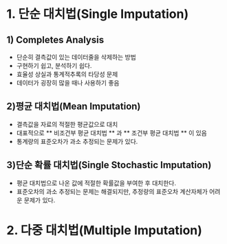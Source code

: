 # 1. 단순 대치법(Single Imputation)
## 1) Completes Analysis

* 단순히 결측값이 있는 데이터줄을 삭제하는 방법
* 구현하기 쉽고, 분석하기 쉽다.
* 효율성 상실과 통계적추록의 타당성 문제
* 데이터가 굉장히 많을 때나 사용하기 좋음

## 2)평균 대치법(Mean Imputation)

* 결측값을 자료의 적절한 평균값으로 대치
* 대표적으로 ** 비조건부 평균 대치법 ** 과 ** 조건부 평균 대치법 ** 이 있음
* 통계량의 표준오차가 과소 추정되는 문제가 있다.

## 3)단순 확률 대치법(Single Stochastic Imputation)

* 평균 대치법으로 나온 값에 적절한 확률값을 부여한 후 대치한다.
* 표준오차의 과소 추정되는 문제는 해결되지만, 추정량의 표준오차 계산자체가 어려운 문제가 있다.

# 2. 다중 대치법(Multiple Imputation)
